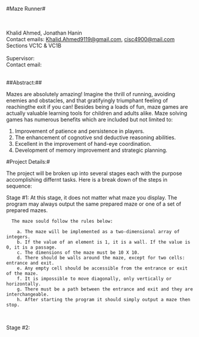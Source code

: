 #Maze Runner#
<br/>
<br/>
<br/>

Khalid Ahmed, Jonathan Hanin
<br/>
Contact emails: Khalid.Ahmed9119@gmail.com, cisc4900@mail.com
<br/>
Sections VC1C & VC1B
<br/>
<br/>
Supervisor:
<br/>
Contact email:
<br/>
<br/>

##Abstract:##

Mazes are absolutely amazing! Imagine the thrill of running, avoiding enemies and obstacles,
and that gratifyingly triumphant feeling of reachingthe exit if you can! Besides being a loads of fun,
maze games are actually valuable learning tools for children and adults alike.
Maze solving games has numerous benefits which are included but not limited to:
1) Improvement of patience and persistence in players.
2) The enhancement of cognotive snd deductive reasoning abilities.
3) Excellent in the improvement of hand-eye coordination.
4) Development of memory improvement and strategic planning.

#Project Details:#

The project will be broken up into several stages each with the purpose accomplishing differnt tasks.
Here is a break down of the steps in sequence:
<br/>

Stage #1: At this stage, it does not matter what maze you display. The program may always output the same prepared maze or one of a set of prepared mazes.
     
      The maze sould follow the rules below:
      
        a. The maze will be implemented as a two-dimensional array of integers.
        b. If the value of an element is 1, it is a wall. If the value is 0, it is a passage.
        c. The dimensions of the maze must be 10 X 10.
        d. There should be walls around the maze, except for two cells: entrance and exit.
        e. Any empty cell should be accessible from the entrance or exit of the maze.
        f. It is impossible to move diagonally, only vertically or horizontally.
        g. There must be a path between the entrance and exit and they are interchangeable.
        h. After starting the program it should simply output a maze then stop.
<br/>

Stage #2: 











